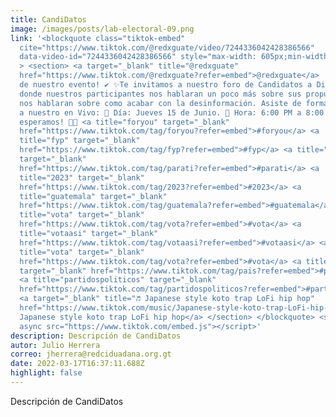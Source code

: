 ```yaml
---
title: CandiDatos
image: /images/posts/lab-electoral-09.png
link: '<blockquote class="tiktok-embed"
  cite="https://www.tiktok.com/@redxguate/video/7244336042428386566"
  data-video-id="7244336042428386566" style="max-width: 605px;min-width: 325px;"
  > <section> <a target="_blank" title="@redxguate"
  href="https://www.tiktok.com/@redxguate?refer=embed">@redxguate</a> ¡Se parte
  de nuestro evento! ✔️ ✨Te invitamos a nuestro foro de Candidatos a Diputados,
  donde nuestros participantes nos hablaran un poco más sobre sus propuestas y
  nos hablaran sobre como acabar con la desinformación. Asiste de forma virtual
  a nuestro en Vivo: 🔹 Día: Jueves 15 de Junio. 🔹 Hora: 6:00 PM a 8:00 PM. ¡Te
  esperamos! 💪🏻 <a title="foryou" target="_blank"
  href="https://www.tiktok.com/tag/foryou?refer=embed">#foryou</a> <a
  title="fyp" target="_blank"
  href="https://www.tiktok.com/tag/fyp?refer=embed">#fyp</a> <a title="parati"
  target="_blank"
  href="https://www.tiktok.com/tag/parati?refer=embed">#parati</a> <a
  title="2023" target="_blank"
  href="https://www.tiktok.com/tag/2023?refer=embed">#2023</a> <a
  title="guatemala" target="_blank"
  href="https://www.tiktok.com/tag/guatemala?refer=embed">#guatemala</a> <a
  title="vota" target="_blank"
  href="https://www.tiktok.com/tag/vota?refer=embed">#vota</a> <a
  title="votaasi" target="_blank"
  href="https://www.tiktok.com/tag/votaasi?refer=embed">#votaasi</a> <a
  title="vota" target="_blank"
  href="https://www.tiktok.com/tag/vota?refer=embed">#vota</a> <a title="pais"
  target="_blank" href="https://www.tiktok.com/tag/pais?refer=embed">#pais</a>
  <a title="partidospoliticos" target="_blank"
  href="https://www.tiktok.com/tag/partidospoliticos?refer=embed">#partidospoliticos</a>
  <a target="_blank" title="♬ Japanese style koto trap LoFi hip hop"
  href="https://www.tiktok.com/music/Japanese-style-koto-trap-LoFi-hip-hop-6817428587415603201?refer=embed">♬
  Japanese style koto trap LoFi hip hop</a> </section> </blockquote> <script
  async src="https://www.tiktok.com/embed.js"></script>'
description: Descripción de CandiDatos
autor: Julio Herrera
correo: jherrera@redciduadana.org.gt
date: 2022-03-17T16:37:11.688Z
highlight: false
---
```

Descripción de CandiDatos